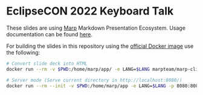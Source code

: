 # EclipseCON 2022 Keyboard Talk

These slides are using [Marp](https://marp.app/) Markdown Presentation Ecosystem. Usage documentation can be found [here](https://marpit.marp.app/).

For building the slides in this repository using the [official Docker image](https://hub.docker.com/r/marpteam/marp-cli/) use the following:

```bash
# Convert slide deck into HTML
docker run --rm -v $PWD:/home/marp/app/ -e LANG=$LANG marpteam/marp-cli --bespoke.transition --bespoke.progress --preview slides.md
```

```bash
# Server mode (Serve current directory in http://localhost:8080/)
docker run --rm --init -v $PWD:/home/marp/app -e LANG=$LANG -p 8080:8080 -p 37717:37717 marpteam/marp-cli --bespoke.transition --bespoke.progress -s .
```
